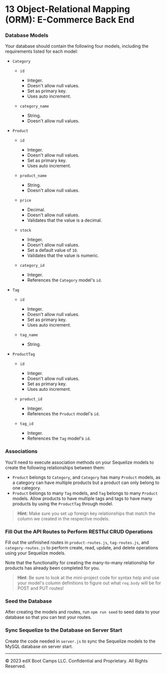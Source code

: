 # 13 Object-Relational Mapping (ORM): E-Commerce Back End

### Database Models

Your database should contain the following four models, including the requirements listed for each model:

* `Category`
  * `id`
    * Integer.
    * Doesn't allow null values.  
    * Set as primary key.  
    * Uses auto increment.

  * `category_name`  
    * String.  
    * Doesn't allow null values.

* `Product`
  * `id`  
    * Integer.  
    * Doesn't allow null values.  
    * Set as primary key.  
    * Uses auto increment.

  * `product_name`  
    * String.  
    * Doesn't allow null values.

  * `price`  
    * Decimal.  
    * Doesn't allow null values.  
    * Validates that the value is a decimal.

  * `stock`  
    * Integer.  
    * Doesn't allow null values.  
    * Set a default value of `10`.  
    * Validates that the value is numeric.

  * `category_id`  
    * Integer.  
    * References the `Category` model's `id`.

* `Tag`
  * `id`  
    * Integer.  
    * Doesn't allow null values.  
    * Set as primary key.  
    * Uses auto increment.

  * `tag_name`  
    * String.

* `ProductTag`
  * `id`
    * Integer.
    * Doesn't allow null values.
    * Set as primary key.
    * Uses auto increment.

  * `product_id`
    * Integer.
    * References the `Product` model's `id`.

  * `tag_id`
    * Integer.
    * References the `Tag` model's `id`.

### Associations

You'll need to execute association methods on your Sequelize models to create the following relationships between them:

* `Product` belongs to `Category`, and `Category` has many `Product` models, as a category can have multiple products but a product can only belong to one category.
* `Product` belongs to many `Tag` models, and `Tag` belongs to many `Product` models. Allow products to have multiple tags and tags to have many products by using the `ProductTag` through model.

> **Hint:** Make sure you set up foreign key relationships that match the column we created in the respective models.

### Fill Out the API Routes to Perform RESTful CRUD Operations

Fill out the unfinished routes in `product-routes.js`, `tag-routes.js`, and `category-routes.js` to perform create, read, update, and delete operations using your Sequelize models.

Note that the functionality for creating the many-to-many relationship for products has already been completed for you.

> **Hint**: Be sure to look at the mini-project code for syntax help and use your model's column definitions to figure out what `req.body` will be for POST and PUT routes!

### Seed the Database

After creating the models and routes, run `npm run seed` to seed data to your database so that you can test your routes.

### Sync Sequelize to the Database on Server Start

Create the code needed in `server.js` to sync the Sequelize models to the MySQL database on server start.

---
© 2023 edX Boot Camps LLC. Confidential and Proprietary. All Rights Reserved.